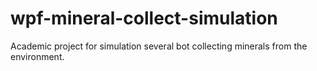 # wpf-mineral-collect-simulation
Academic project for simulation several bot collecting minerals from the environment. 
